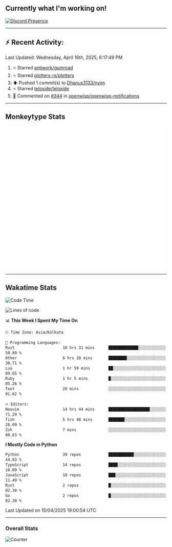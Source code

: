 ## Currently what I'm working on!
[![Discord Presence](https://lanyard.cnrad.dev/api/534981034400284712)](https://discord.com/users/534981034400284712)

---

## :zap: Recent Activity:
<!--RECENT_ACTIVITY:last_update-->
Last Updated: Wednesday, April 16th, 2025, 6:17:49 PM
<!--RECENT_ACTIVITY:last_update_end-->
<!--RECENT_ACTIVITY:start-->
1. ⭐ Starred [antiwork/gumroad](https://github.com/antiwork/gumroad)<br>
2. ⭐ Starred [plotters-rs/plotters](https://github.com/plotters-rs/plotters)<br>
3. ⬆️ Pushed 1 commit(s) to [Dhanus3133/nvim](https://github.com/Dhanus3133/nvim)<br>
4. ⭐ Starred [teloxide/teloxide](https://github.com/teloxide/teloxide)<br>
5. 💬 Commented on [#344](https://github.com/openwisp/openwisp-notifications/pull/344#issuecomment-2754819705) in [openwisp/openwisp-notifications](https://github.com/openwisp/openwisp-notifications)<br>
<!--RECENT_ACTIVITY:end-->

---

## Monkeytype Stats
<a href="https://monkeytype.com/profile/dhanus">
  <img src="https://raw.githubusercontent.com/Dhanus3133/Dhanus3133/monkeytype/monkeytype-lb.svg" alt="Monkeytype Profile" />
</a>

---

## Wakatime Stats
<!--START_SECTION:waka-->
![Code Time](http://img.shields.io/badge/Code%20Time-2%2C641%20hrs%2026%20mins-blue)

![Lines of code](https://img.shields.io/badge/From%20Hello%20World%20I%27ve%20Written-5.9%20million%20lines%20of%20code-blue)

📊 **This Week I Spent My Time On** 

```text
🕑︎ Time Zone: Asia/Kolkata

💬 Programming Languages: 
Rust                     10 hrs 31 mins      █████████████░░░░░░░░░░░░   50.89 % 
Other                    6 hrs 20 mins       ████████░░░░░░░░░░░░░░░░░   30.71 % 
Lua                      1 hr 59 mins        ██░░░░░░░░░░░░░░░░░░░░░░░   09.65 % 
Ruby                     1 hr 5 mins         █░░░░░░░░░░░░░░░░░░░░░░░░   05.26 % 
Text                     20 mins             ░░░░░░░░░░░░░░░░░░░░░░░░░   01.62 % 

🔥 Editors: 
Neovim                   14 hrs 44 mins      ██████████████████░░░░░░░   71.29 % 
fish                     5 hrs 48 mins       ███████░░░░░░░░░░░░░░░░░░   28.09 % 
Zsh                      7 mins              ░░░░░░░░░░░░░░░░░░░░░░░░░   00.63 % 
```

**I Mostly Code in Python** 

```text
Python                   39 repos            ███████████░░░░░░░░░░░░░░   44.83 % 
TypeScript               14 repos            ████░░░░░░░░░░░░░░░░░░░░░   16.09 % 
JavaScript               10 repos            ███░░░░░░░░░░░░░░░░░░░░░░   11.49 % 
Rust                     2 repos             █░░░░░░░░░░░░░░░░░░░░░░░░   02.30 % 
Go                       2 repos             █░░░░░░░░░░░░░░░░░░░░░░░░   02.30 % 
```




 Last Updated on 15/04/2025 19:00:54 UTC
<!--END_SECTION:waka-->
---

### Overall Stats

<img src="https://moe-counter.glitch.me/get/@Dhanus3133?theme=asoul" alt="Counter" />
